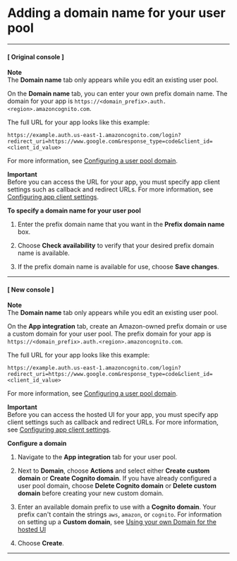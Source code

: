 # Adding a domain name for your user pool<a name="cognito-user-pools-domain"></a>

------
#### [ Original console ]

**Note**  
The **Domain name** tab only appears while you edit an existing user pool\.

On the **Domain name** tab, you can enter your own prefix domain name\. The domain for your app is `https://<domain_prefix>.auth.<region>.amazoncognito.com`\.

The full URL for your app looks like this example: 

`https://example.auth.us-east-1.amazoncognito.com/login?redirect_uri=https://www.google.com&response_type=code&client_id=<client_id_value>`

For more information, see [Configuring a user pool domain](cognito-user-pools-assign-domain.md)\.

**Important**  
Before you can access the URL for your app, you must specify app client settings such as callback and redirect URLs\. For more information, see [Configuring app client settings](cognito-user-pools-app-settings.md)\.

**To specify a domain name for your user pool**

1. Enter the prefix domain name that you want in the **Prefix domain name** box\.

1. Choose **Check availability** to verify that your desired prefix domain name is available\.

1. If the prefix domain name is available for use, choose **Save changes**\.

------
#### [ New console ]

**Note**  
The **Domain name** tab only appears while you edit an existing user pool\.

On the **App integration** tab, create an Amazon\-owned prefix domain or use a custom domain for your user pool\. The prefix domain for your app is `https://<domain_prefix>.auth.<region>.amazoncognito.com`\.

The full URL for your app looks like this example: 

`https://example.auth.us-east-1.amazoncognito.com/login?redirect_uri=https://www.google.com&response_type=code&client_id=<client_id_value>`

For more information, see [Configuring a user pool domain](cognito-user-pools-assign-domain.md)\.

**Important**  
Before you can access the hosted UI for your app, you must specify app client settings such as callback and redirect URLs\. For more information, see [Configuring app client settings](cognito-user-pools-app-settings.md)\.

**Configure a domain**

1. Navigate to the **App integration** tab for your user pool\.

1. Next to **Domain**, choose **Actions** and select either **Create custom domain** or **Create Cognito domain**\. If you have already configured a user pool domain, choose **Delete Cognito domain** or **Delete custom domain** before creating your new custom domain\.

1. Enter an available domain prefix to use with a **Cognito domain**\. Your prefix can't contain the strings `aws`, `amazon`, or `cognito`\. For information on setting up a **Custom domain**, see [Using your own Domain for the hosted UI](https://docs.aws.amazon.com/cognito/latest/developerguide/cognito-user-pools-add-custom-domain.html)

1. Choose **Create**\.

------